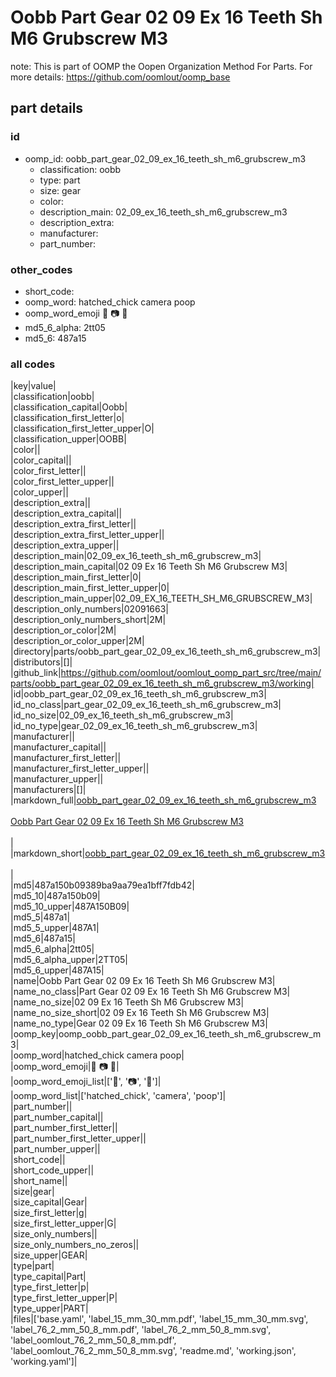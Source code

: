 # Oobb Part Gear 02 09 Ex 16 Teeth Sh M6 Grubscrew M3  

note: This is part of OOMP the Oopen Organization Method For Parts. For more details: https://github.com/oomlout/oomp_base

##  part details





### id
* oomp_id: oobb_part_gear_02_09_ex_16_teeth_sh_m6_grubscrew_m3
  * classification: oobb
  * type: part
  * size: gear
  * color: 
  * description_main: 02_09_ex_16_teeth_sh_m6_grubscrew_m3
  * description_extra: 
  * manufacturer: 
  * part_number: 

### other_codes
* short_code: 
* oomp_word: hatched_chick camera poop
* oomp_word_emoji :hatched_chick: :camera: :poop:
* md5_6_alpha: 2tt05
* md5_6: 487a15

### all codes 
|key|value|  
|classification|oobb|  
|classification_capital|Oobb|  
|classification_first_letter|o|  
|classification_first_letter_upper|O|  
|classification_upper|OOBB|  
|color||  
|color_capital||  
|color_first_letter||  
|color_first_letter_upper||  
|color_upper||  
|description_extra||  
|description_extra_capital||  
|description_extra_first_letter||  
|description_extra_first_letter_upper||  
|description_extra_upper||  
|description_main|02_09_ex_16_teeth_sh_m6_grubscrew_m3|  
|description_main_capital|02 09 Ex 16 Teeth Sh M6 Grubscrew M3|  
|description_main_first_letter|0|  
|description_main_first_letter_upper|0|  
|description_main_upper|02_09_EX_16_TEETH_SH_M6_GRUBSCREW_M3|  
|description_only_numbers|02091663|  
|description_only_numbers_short|2M|  
|description_or_color|2M|  
|description_or_color_upper|2M|  
|directory|parts/oobb_part_gear_02_09_ex_16_teeth_sh_m6_grubscrew_m3|  
|distributors|[]|  
|github_link|https://github.com/oomlout/oomlout_oomp_part_src/tree/main/parts/oobb_part_gear_02_09_ex_16_teeth_sh_m6_grubscrew_m3/working|  
|id|oobb_part_gear_02_09_ex_16_teeth_sh_m6_grubscrew_m3|  
|id_no_class|part_gear_02_09_ex_16_teeth_sh_m6_grubscrew_m3|  
|id_no_size|02_09_ex_16_teeth_sh_m6_grubscrew_m3|  
|id_no_type|gear_02_09_ex_16_teeth_sh_m6_grubscrew_m3|  
|manufacturer||  
|manufacturer_capital||  
|manufacturer_first_letter||  
|manufacturer_first_letter_upper||  
|manufacturer_upper||  
|manufacturers|[]|  
|markdown_full|[oobb_part_gear_02_09_ex_16_teeth_sh_m6_grubscrew_m3](https://github.com/oomlout/oomlout_oomp_part_src/tree/main/parts/oobb_part_gear_02_09_ex_16_teeth_sh_m6_grubscrew_m3/working)<br>[](https://github.com/oomlout/oomlout_oomp_part_src/tree/main/parts/oobb_part_gear_02_09_ex_16_teeth_sh_m6_grubscrew_m3/working)<br>[Oobb Part Gear 02 09 Ex 16 Teeth Sh M6 Grubscrew M3](https://github.com/oomlout/oomlout_oomp_part_src/tree/main/parts/oobb_part_gear_02_09_ex_16_teeth_sh_m6_grubscrew_m3/working)<br><br>|  
|markdown_short|[oobb_part_gear_02_09_ex_16_teeth_sh_m6_grubscrew_m3](https://github.com/oomlout/oomlout_oomp_part_src/tree/main/parts/oobb_part_gear_02_09_ex_16_teeth_sh_m6_grubscrew_m3/working)<br><br>|  
|md5|487a150b09389ba9aa79ea1bff7fdb42|  
|md5_10|487a150b09|  
|md5_10_upper|487A150B09|  
|md5_5|487a1|  
|md5_5_upper|487A1|  
|md5_6|487a15|  
|md5_6_alpha|2tt05|  
|md5_6_alpha_upper|2TT05|  
|md5_6_upper|487A15|  
|name|Oobb Part Gear 02 09 Ex 16 Teeth Sh M6 Grubscrew M3|  
|name_no_class|Part Gear 02 09 Ex 16 Teeth Sh M6 Grubscrew M3|  
|name_no_size|02 09 Ex 16 Teeth Sh M6 Grubscrew M3|  
|name_no_size_short|02 09 Ex 16 Teeth Sh M6 Grubscrew M3|  
|name_no_type|Gear 02 09 Ex 16 Teeth Sh M6 Grubscrew M3|  
|oomp_key|oomp_oobb_part_gear_02_09_ex_16_teeth_sh_m6_grubscrew_m3|  
|oomp_word|hatched_chick camera poop|  
|oomp_word_emoji|:hatched_chick: :camera: :poop:|  
|oomp_word_emoji_list|[':hatched_chick:', ':camera:', ':poop:']|  
|oomp_word_list|['hatched_chick', 'camera', 'poop']|  
|part_number||  
|part_number_capital||  
|part_number_first_letter||  
|part_number_first_letter_upper||  
|part_number_upper||  
|short_code||  
|short_code_upper||  
|short_name||  
|size|gear|  
|size_capital|Gear|  
|size_first_letter|g|  
|size_first_letter_upper|G|  
|size_only_numbers||  
|size_only_numbers_no_zeros||  
|size_upper|GEAR|  
|type|part|  
|type_capital|Part|  
|type_first_letter|p|  
|type_first_letter_upper|P|  
|type_upper|PART|  
|files|['base.yaml', 'label_15_mm_30_mm.pdf', 'label_15_mm_30_mm.svg', 'label_76_2_mm_50_8_mm.pdf', 'label_76_2_mm_50_8_mm.svg', 'label_oomlout_76_2_mm_50_8_mm.pdf', 'label_oomlout_76_2_mm_50_8_mm.svg', 'readme.md', 'working.json', 'working.yaml']|  
